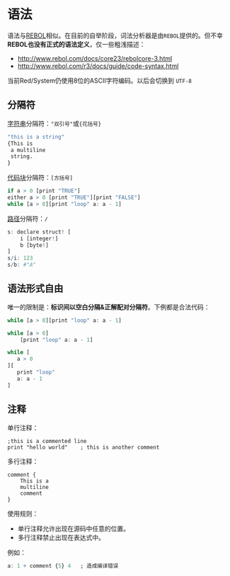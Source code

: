 # 语法

语法与[REBOL](http://www.rebol.com)相似。在目前的自举阶段，词法分析器是由`REBOL`提供的。但不幸**REBOL也没有正式的语法定义**，仅一些粗浅描述：

*  http://www.rebol.com/docs/core23/rebolcore-3.html
*  http://www.rebol.com/r3/docs/guide/code-syntax.html

当前Red/System仍使用8位的ASCII字符编码。以后会切换到 `UTF-8`

## 分隔符

[字符串](./datatypes/string.md)分隔符：`"双引号"`或`{花括号}`

```R
"this is a string"
{This is
 a multiline
 string.
}
```

[代码块](./datatypes/block.md)分隔符：`[方括号]`

```R
if a > 0 [print "TRUE"]
either a > 0 [print "TRUE"][print "FALSE"]
while [a > 0][print "loop" a: a - 1]
```

[路径](./datatypes/path.md)分隔符：`/`

```R
s: declare struct! [
    i [integer!] 
    b [byte!]
]
s/i: 123
s/b: #"A"
```

## 语法形式自由

唯一的限制是：**标识间以空白分隔&正解配对分隔符**。下例都是合法代码：

```R
while [a > 0][print "loop" a: a - 1]

while [a > 0]
    [print "loop" a: a - 1]

while [
   a > 0
][
   print "loop"
   a: a - 1
]
```

## 注释

单行注释：

```
;this is a commented line
print "hello world"    ; this is another comment
```

多行注释：

```
comment {
    This is a
    multiline
    comment
}
```

使用规则：

* 单行注释允许出现在源码中任意的位置。
* 多行注释禁止出现在表达式中。

例如：

```R
a: 1 + comment {5} 4   ; 造成编译错误
```